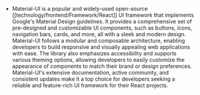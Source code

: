 - Material-UI is a popular and widely-used open-source [[technology/frontend/Framework/React]] UI framework that implements Google's Material Design guidelines. It provides a comprehensive set of pre-designed and customizable UI components, such as buttons, icons, navigation bars, cards, and more, all with a sleek and modern design. Material-UI follows a modular and composable architecture, enabling developers to build responsive and visually appealing web applications with ease. The library also emphasizes accessibility and supports various theming options, allowing developers to easily customize the appearance of components to match their brand or design preferences. Material-UI's extensive documentation, active community, and consistent updates make it a top choice for developers seeking a reliable and feature-rich UI framework for their React projects.